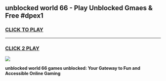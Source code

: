 
## unblocked world 66 - Play Unblocked Gmaes & Free #dpex1
<h3>
<a href="https://news.freeplayer.one?title=unblocked_world_66&ref=24F">CLICK TO PLAY</a></h3>
<hr>

<h3>
<a href="https://news.freeplayer.one?title=unblocked_world_66&ref=24F">CLICK 2 PLAY</a>
  
</h3>

<a href="https://news.freeplayer.one?title=unblocked_world_66&ref=24F/"><img src="https://clearcache.store/games.png"></a>


**unblocked world 66 games unblocked: Your Gateway to Fun and Accessible Online Gaming**
